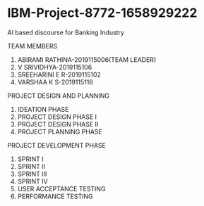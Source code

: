 # IBM-Project-8772-1658929222
AI based discourse for Banking Industry



TEAM MEMBERS
1. ABIRAMI RATHINA-2019115006(TEAM LEADER)
2. V SRIVIDHYA-2019115106
3. SREEHARINI E R-2019115102
4. VARSHAA K S-2019115116

PROJECT DESIGN AND PLANNING
1. IDEATION PHASE
2. PROJECT DESIGN PHASE I
3. PROJECT DESIGN PHASE II
4. PROJECT PLANNING PHASE

PROJECT DEVELOPMENT PHASE
1. SPRINT I
2. SPRINT II
3. SPRINT III
4. SPRINT IV
5. USER ACCEPTANCE TESTING
6. PERFORMANCE TESTING

